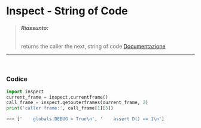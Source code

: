 # Inspect - String of Code
> ###### **Riassunto:** 
> returns the caller the next, string of code 
> [Documentazione](https://docs.python.org/3/library/inspect.html)
-----

<br>

### Codice
```python 
import inspect
current_frame = inspect.currentframe()
call_frame = inspect.getouterframes(current_frame, 2)
print('caller frame:', call_frame[1][5])

>>> ['    globals.DEBUG = True\n', '    assert D() == 1\n']
```